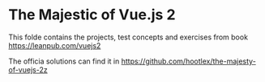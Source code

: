 # The Majestic of Vue.js 2

This folde contains the projects, test concepts and exercises from book https://leanpub.com/vuejs2

The officia solutions can find it in https://github.com/hootlex/the-majesty-of-vuejs-2z